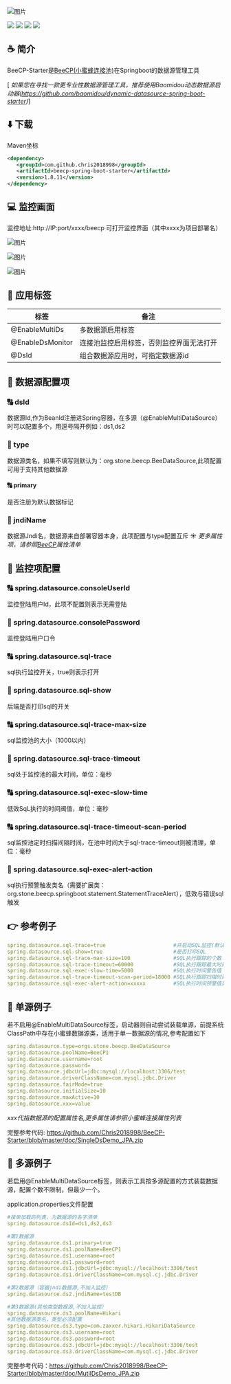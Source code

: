 ![图片](https://user-images.githubusercontent.com/32663325/154847136-10e241ae-af4c-478a-a608-aaa685e0464b.png)
<p align="left">
 <a><img src="https://img.shields.io/badge/Java-8+-green.svg"></a>
 <a><img src="https://img.shields.io/badge/Springboot-2.0.9+-blue.svg"></a>
 <a><img src="https://img.shields.io/badge/License-Apache%202.0-green.svg"></a>
 <a><img src="https://maven-badges.herokuapp.com/maven-central/com.github.chris2018998/beecp-spring-boot-starter/badge.svg"></a>
</p>

## :coffee: 简介

BeeCP-Starter是<a href="https://github.com/Chris2018998/BeeCP">BeeCP(小蜜蜂连接池)</a>在Springboot的数据源管理工具

[
*如果您在寻找一款更专业性数据源管理工具，推荐使用Baomidou动态数据源启动器(https://github.com/baomidou/dynamic-datasource-spring-boot-starter)*]

## :arrow_down: 下载 
Maven坐标
```xml
<dependency>
   <groupId>com.github.chris2018998</groupId>
   <artifactId>beecp-spring-boot-starter</artifactId>
   <version>1.8.11</version>
</dependency>
```

## :computer: 监控画面
监控地址:http://IP:port/xxxx/beecp 可打开监控界面（其中xxxx为项目部署名）

![图片](https://github.com/Chris2018998/beecp-starter/assets/32663325/71dea68b-833a-4154-96c4-687f66d333f6)

![图片](https://github.com/user-attachments/assets/ff42dfac-ac61-49f8-94ac-c8f0419469da)

![图片](https://user-images.githubusercontent.com/32663325/153717113-d47d85bf-b1db-4e80-9844-d4d4fe9adf32.png)

## :book: 应用标签
| 标签                     | 备注                                                                 |
| ----------------------- | ------------------------------------------------------------------   |
|@EnableMultiDs           |多数据源启用标签                                                        |
|@EnableDsMonitor         |连接池监控启用标签，否则监控界面无法打开                                   |
|@DsId                    |组合数据源应用时，可指定数据源id                                          |

## :book: 数据源配置项   
### :capital_abcd: dsId
数据源Id,作为BeanId注册进Spring容器，在多源（@EnableMultiDataSource）时可以配置多个，用逗号隔开例如：ds1,ds2
### :1234: type
数据源类名，如果不填写则默认为：org.stone.beecp.BeeDataSource,此项配置可用于支持其他数据源
#### :capital_abcd: primary
是否注册为默认数据标记
### :1234: jndiName
数据源Jndi名，数据源来自部署容器本身，此项配置与type配置互斥
:sunny: *更多属性项，请参照<a href="https://github.com/Chris2018998/BeeCP/blob/master/README_ZH.md">BeeCP</a>属性清单*
## :book: 监控项配置 
### :capital_abcd: spring.datasource.consoleUserId
监控登陆用户Id，此项不配置则表示无需登陆
### :1234: spring.datasource.consolePassword
监控登陆用户口令
### :capital_abcd: spring.datasource.sql-trace
sql执行监控开关，true则表示打开

### :1234: spring.datasource.sql-show
后端是否打印sql的开关
### :capital_abcd: spring.datasource.sql-trace-max-size
sql监控池的大小（1000以内）
### :1234: spring.datasource.sql-trace-timeout
sql处于监控池的最大时间，单位：毫秒
### :capital_abcd: spring.datasource.sql-exec-slow-time
低效SqL执行的时间阀值，单位：毫秒
### :capital_abcd: spring.datasource.sql-trace-timeout-scan-period
sql监控池定时扫描间隔时间，在池中时间大于sql-trace-timeout则被清理，单位：毫秒
### :1234: spring.datasource.sql-exec-alert-action
sql执行预警触发类名（需要扩展类：org.stone.beecp.springboot.statement.StatementTraceAlert），低效与错误sql触发

## :point_right: 参考例子
```yml
spring.datasource.sql-trace=true                      #开启动SQL监控(默认为True)
spring.datasource.sql-show=true                       #是否打印SQL
spring.datasource.sql-trace-max-size=100              #SQL执行跟踪的个数
spring.datasource.sql-trace-timeout=60000             #SQL执行跟踪最大时间 （毫秒） 
spring.datasource.sql-exec-slow-time=5000             #SQL执行时间警告值（毫秒） 
spring.datasource.sql-trace-timeout-scan-period=18000 #SQL执行跟踪扫描时间 （毫秒）
spring.datasource.sql-exec-alert-action=xxxxx         #SQL执行时间预警值类名（需要扩展类：org.stone.beecp.springboot.statement.StatementTraceAlert)

```

## :tractor: 单源例子
若不启用@EnableMultiDataSource标签，启动器则自动尝试装载单源，前提系统ClassPath中存在小蜜蜂数据源类，适用于单一数据源的情况,参考配置如下

```yml
spring.datasource.type=orgs.stone.beecp.BeeDataSource
spring.datasource.poolName=BeeCP1
spring.datasource.username=root
spring.datasource.password=
spring.datasource.jdbcUrl=jdbc:mysql://localhost:3306/test
spring.datasource.driverClassName=com.mysql.jdbc.Driver
spring.datasource.fairMode=true
spring.datasource.initialSize=10
spring.datasource.maxActive=10
spring.datasource.xxx=value
```
	
<i>xxx代指数据源的配置属性名,更多属性请参照小蜜蜂连接属性列表</i>
 
完整参考代码: https://github.com/Chris2018998/BeeCP-Starter/blob/master/doc/SingleDsDemo_JPA.zip


## :tractor: 多源例子
若启用@EnableMultiDataSource标签，则表示工具按多源配置的方式装载数据源，配置个数不限制，但最少一个。

application.properties文件配置

```yml
#按单加载的列表，为数据源的名字清单
spring.datasource.dsId=ds1,ds2,ds3 
    
#第1数据源
spring.datasource.ds1.primary=true  
spring.datasource.ds1.poolName=BeeCP1
spring.datasource.ds1.username=root
spring.datasource.ds1.password=root
spring.datasource.ds1.jdbcUrl=jdbc:mysql://localhost:3306/test
spring.datasource.ds1.driverClassName=com.mysql.cj.jdbc.Driver
     
#第2数据源（容器jndi数据源,不加入监控）
spring.datasource.ds2.jndiName=testDB 
      
#第3数据源(其他类型数据源,不加入监控）
spring.datasource.ds3.poolName=Hikari
#其他数据源类名，类型必须配置
spring.datasource.ds3.type=com.zaxxer.hikari.HikariDataSource 
spring.datasource.ds3.username=root
spring.datasource.ds3.password=root
spring.datasource.ds3.jdbcUrl=jdbc:mysql://localhost:3306/test
spring.datasource.ds3.driverClassName=com.mysql.cj.jdbc.Driver
```
完整参考代码：https://github.com/Chris2018998/BeeCP-Starter/blob/master/doc/MutilDsDemo_JPA.zip
